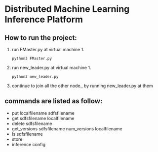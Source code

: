# Distributed Machine Learning Inference Platform

## How to run the project:

1. run FMaster.py at virtual machine 1.
     ```
    python3 FMaster.py
   ```
2. run new_leader.py at virtual machine 1.
    ```
   python3 new_leader.py
   ```
3. continue to join all the other node., by running new_leader.py at them

## commands are listed as follow:
- put localfilename sdfsfilename
- get sdfsfilename localfilename
- delete sdfsfilename
- get_versions sdfsfilename num_versions localfilename
- ls sdfsfilename
- store
- inference config 
